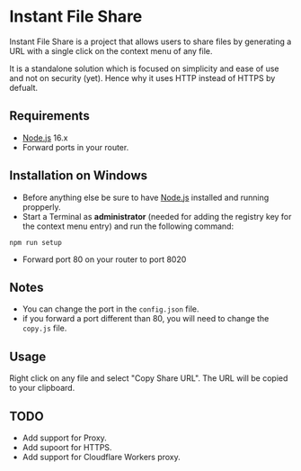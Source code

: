 # Instant File Share

Instant File Share is a project that allows users to share files by generating a URL with a single click on the context menu of any file.

It is a standalone solution which is focused on simplicity and ease of use and not on security (yet). Hence why it uses HTTP instead of HTTPS by defualt.



## Requirements

- [Node.js](https://nodejs.org/en/) 16.x
- Forward ports in your router.


## Installation on Windows

- Before anything else be sure to have [Node.js](https://nodejs.org/en/) installed and running propperly.
- Start a Terminal as **administrator** (needed for adding the registry key for the context menu entry) and run the following command:

```
npm run setup
```

- Forward port 80 on your router to port 8020

## Notes

- You can change the port in the `config.json` file.
- if you forward a port different than 80, you will need to change the `copy.js` file.

## Usage

Right click on any file and select "Copy Share URL".
The URL will be copied to your clipboard.

## TODO

- Add support for Proxy.
- Add supoort for HTTPS.
- Add support for Cloudflare Workers proxy.